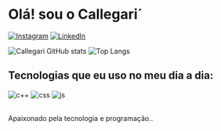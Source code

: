 # Olá! sou o Callegari´

[![Instagram](https://img.shields.io/badge/Instagram-E4405F?style=for-the-badge&logo=instagram&logoColor=white)](https://www.instagram.com/rafacallega/)
[![LinkedIn](https://img.shields.io/badge/LinkedIn-0077B5?style=for-the-badge&logo=linkedin&logoColor=white)](https://www.linkedin.com/in/rafael-callegari-804429274/)

![Callegari GitHub stats](https://github-readme-stats.vercel.app/api?username=CALLEGARii&show_icons=true&theme=dark&count_private=true&title_color=FF69B4)
![Top Langs](https://github-readme-stats.vercel.app/api/top-langs/?username=CALLEGARii&theme=dark&layout=compact&title_color=FF69B4&langs_count=10&card_width=445)


## Tecnologias que eu uso no meu dia a dia:

<div style="display: inline_block">
  <img align="center" alt="c++" src="https://img.shields.io/badge/C++-00599C?style=for-the-badge&logo=c%2B%2B&logoColor=white" />
  <img align="center" alt="css" src="https://img.shields.io/badge/CSS3-1572B6?style=for-the-badge&logo=css3&logoColor=white" />
  <img align="center" alt="js" src="https://img.shields.io/badge/JavaScript-F7DF1E?style=for-the-badge&logo=javascript&logoColor=black" />
</div><br/>

Apaixonado pela tecnologia e programação..

